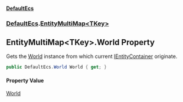 #### [DefaultEcs](DefaultEcs.md 'DefaultEcs')
### [DefaultEcs](DefaultEcs.md#DefaultEcs 'DefaultEcs').[EntityMultiMap&lt;TKey&gt;](EntityMultiMap_TKey_.md 'DefaultEcs.EntityMultiMap&lt;TKey&gt;')
## EntityMultiMap&lt;TKey&gt;.World Property
Gets the [World](World.md 'DefaultEcs.World') instance from which current [IEntityContainer](IEntityContainer.md 'DefaultEcs.IEntityContainer') originate.  
```csharp
public DefaultEcs.World World { get; }
```
#### Property Value
[World](World.md 'DefaultEcs.World')
